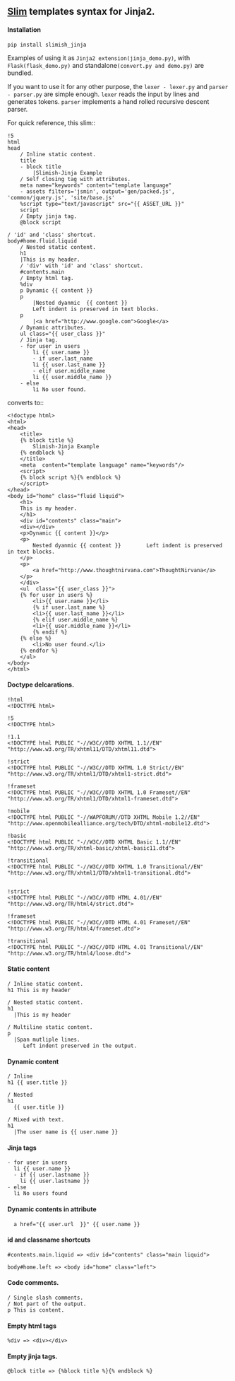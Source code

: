 ## [Slim](http://slim-lang.com/) templates syntax for Jinja2. 


#### Installation

    pip install slimish_jinja

Examples of using it as `Jinja2 extension(jinja_demo.py)`,
with `Flask(flask_demo.py)` and standalone`(convert.py and demo.py)` are bundled.

If you want to use it for any other purpose, the `lexer - lexer.py` and `parser - parser.py` are simple enough.
`lexer` reads the input by lines and generates tokens. `parser` implements a hand rolled recursive descent parser.

For quick reference, this slim::

    !5
    html
    head
        / Inline static content.
        title
        - block title
            |Slimish-Jinja Example
        / Self closing tag with attributes.
        meta name="keywords" content="template language"
        - assets filters='jsmin', output='gen/packed.js', 'common/jquery.js', 'site/base.js' 
        %script type="text/javascript" src="{{ ASSET_URL }}"
        script
        / Empty jinja tag.
        @block script

    / 'id' and 'class' shortcut.
    body#home.fluid.liquid
        / Nested static content.
        h1
        |This is my header.
        / 'div' with 'id' and 'class' shortcut.
        #contents.main
        / Empty html tag.
        %div
        p Dynamic {{ content }}
        p
            |Nested dyanmic  {{ content }}
            Left indent is preserved in text blocks.
        p
            |<a href="http://www.google.com">Google</a>
        / Dynamic attributes.
        ul class="{{ user_class }}"
        / Jinja tag.
        - for user in users
            li {{ user.name }}
            - if user.last_name
            li {{ user.last_name }}
            - elif user.middle_name
            li {{ user.middle_name }}
        - else
            li No user found.

converts to::

    <!doctype html>
    <html>
    <head>
        <title>
        {% block title %}
            Slimish-Jinja Example
        {% endblock %}
        </title>
        <meta  content="template language" name="keywords"/>
        <script>
        {% block script %}{% endblock %}
        </script>
    </head>
    <body id="home" class="fluid liquid">
        <h1>
        This is my header.
        </h1>
        <div id="contents" class="main">
        <div></div>
        <p>Dynamic {{ content }}</p>
        <p>
            Nested dyanmic {{ content }}        Left indent is preserved in text blocks.
        </p>
        <p>
            <a href="http://www.thoughtnirvana.com">ThoughtNirvana</a>
        </p>
        </div>
        <ul  class="{{ user_class }}">
        {% for user in users %}
            <li>{{ user.name }}</li>
            {% if user.last_name %}
            <li>{{ user.last_name }}</li>
            {% elif user.middle_name %}
            <li>{{ user.middle_name }}</li>
            {% endif %}
        {% else %}
            <li>No user found.</li>
        {% endfor %}
        </ul>
    </body>
    </html>


#### Doctype delcarations.


    !html      
    <!DOCTYPE html>

    !5         
    <!DOCTYPE html>

    !1.1       
    <!DOCTYPE html PUBLIC "-//W3C//DTD XHTML 1.1//EN" "http://www.w3.org/TR/xhtml11/DTD/xhtml11.dtd">

    !strict
    <!DOCTYPE html PUBLIC "-//W3C//DTD XHTML 1.0 Strict//EN" "http://www.w3.org/TR/xhtml1/DTD/xhtml1-strict.dtd">

    !frameset
    <!DOCTYPE html PUBLIC "-//W3C//DTD XHTML 1.0 Frameset//EN" "http://www.w3.org/TR/xhtml1/DTD/xhtml1-frameset.dtd">

    !mobile
    <!DOCTYPE html PUBLIC "-//WAPFORUM//DTD XHTML Mobile 1.2//EN" "http://www.openmobilealliance.org/tech/DTD/xhtml-mobile12.dtd">

    !basic
    <!DOCTYPE html PUBLIC "-//W3C//DTD XHTML Basic 1.1//EN" "http://www.w3.org/TR/xhtml-basic/xhtml-basic11.dtd">

    !transitional
    <!DOCTYPE html PUBLIC "-//W3C//DTD XHTML 1.0 Transitional//EN" "http://www.w3.org/TR/xhtml1/DTD/xhtml1-transitional.dtd">


    !strict
    <!DOCTYPE html PUBLIC "-//W3C//DTD HTML 4.01//EN" "http://www.w3.org/TR/html4/strict.dtd">

    !frameset
    <!DOCTYPE html PUBLIC "-//W3C//DTD HTML 4.01 Frameset//EN" "http://www.w3.org/TR/html4/frameset.dtd">

    !transitional
    <!DOCTYPE html PUBLIC "-//W3C//DTD HTML 4.01 Transitional//EN" "http://www.w3.org/TR/html4/loose.dtd">
        

#### Static content

    / Inline static content.
    h1 This is my header

    / Nested static content.
    h1
      |This is my header

    / Multiline static content.
    p
      |Span mutliple lines.
         Left indent preserved in the output.


#### Dynamic content

    / Inline
    h1 {{ user.title }}

    / Nested
    h1
      {{ user.title }}

    / Mixed with text.
    h1
      |The user name is {{ user.name }}


#### Jinja tags

    - for user in users
      li {{ user.name }}
      - if {{ user.lastname }}
        li {{ user.lastname }}
    - else
      li No users found


#### Dynamic contents in attribute

      a href="{{ user.url  }}" {{ user.name }}


#### **id** and **classname** shortcuts

    #contents.main.liquid => <div id="contents" class="main liquid">

    body#home.left => <body id="home" class="left">


#### Code comments.

    / Single slash comments.
    / Not part of the output.
    p This is content.


#### Empty html tags

    %div => <div></div>


#### Empty jinja tags.

    @block title => {%block title %}{% endblock %}

